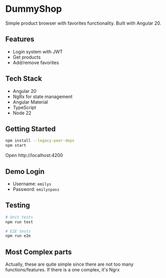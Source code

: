 # DummyShop

Simple product browser with favorites functionality. Built with Angular 20.

## Features

- Login system with JWT
- Get products
- Add/remove favorites

## Tech Stack

- Angular 20
- NgRx for state management
- Angular Material
- TypeScript
- Node 22

## Getting Started

```bash
npm install --legacy-peer-deps
npm start
```

Open http://localhost:4200

## Demo Login

- Username: `emilys`
- Password: `emilyspass`

## Testing

```bash
# Unit tests
npm run test

# E2E tests
npm run e2e
```

## Most Complex parts
Actually, these are quite simple since there are not too many functions/features. If there is a one complex, it's Ngrx